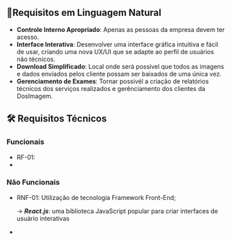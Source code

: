 ## 🎈Requisitos em Linguagem Natural
- **Controle Interno Apropriado**: Apenas as pessoas da empresa devem ter acesso.
- **Interface Interativa**: Desenvolver uma interface gráfica intuitiva e fácil de usar, criando uma nova UX/UI que se adapte ao perfil de usuários não técnicos.
- **Download Simplificado**: Local onde será possível que todos as imagens e dados enviados pelos cliente possam ser baixados de uma única vez.
- **Gerenciamento de Exames**: Tornar possivél a criação de relatórios técnicos dos serviços realizados e gerênciamento dos clientes da DosImagem.

## 🛠 Requisitos Técnicos

### Funcionais
- RF-01:
- 

### Não Funcionais
- RNF-01: Utilização de tecnologia Framework Front-End;

    -> ***React.js***: uma biblioteca JavaScript popular para criar interfaces de usuário interativas
- 
